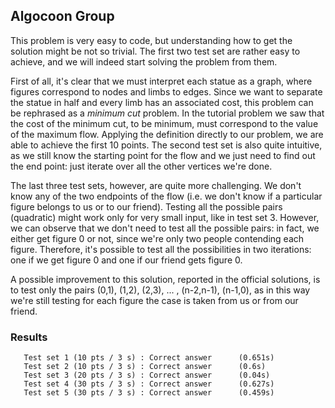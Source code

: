 ## Algocoon Group
This problem is very easy to code, but understanding how to get the solution might be not so trivial. The first two test set are rather easy to achieve, and we will indeed start solving the problem from them. 

First of all, it's clear that we must interpret each statue as a graph, where figures correspond to nodes and limbs to edges. Since we want to separate the statue in half and every limb has an associated cost, this problem can be rephrased as a *minimum cut* problem. In the tutorial problem we saw that the cost of the minimum cut, to be minimum, must correspond to the value of the maximum flow. Applying the definition directly to our problem, we are able to achieve the first 10 points.
The second test set is also quite intuitive, as we still know the starting point for the flow and we just need to find out the end point: just iterate over all the other vertices we're done.

The last three test sets, however, are quite more challenging. We don't know any of the two endpoints of the flow (i.e. we don't know if a particular figure belongs to us or to our friend). Testing all the possible pairs (quadratic) might work only for very small input, like in test set 3. However, we can observe that we don't need to test all the possible pairs: in fact, we either get figure 0 or not, since we're only two people contending each figure. Therefore, it's possible to test all
the possibilities in two iterations: one if we get figure 0 and one if our friend gets figure 0.

A possible improvement to this solution, reported in the official solutions, is to test only the pairs (0,1), (1,2), (2,3), ... , (n-2,n-1), (n-1,0), as in this way we're still testing for each figure the case is taken from us or from our friend. 


### Results
```
   Test set 1 (10 pts / 3 s) : Correct answer      (0.651s)
   Test set 2 (10 pts / 3 s) : Correct answer      (0.6s)
   Test set 3 (20 pts / 3 s) : Correct answer      (0.04s)
   Test set 4 (30 pts / 3 s) : Correct answer      (0.627s)
   Test set 5 (30 pts / 3 s) : Correct answer      (0.459s)
```
